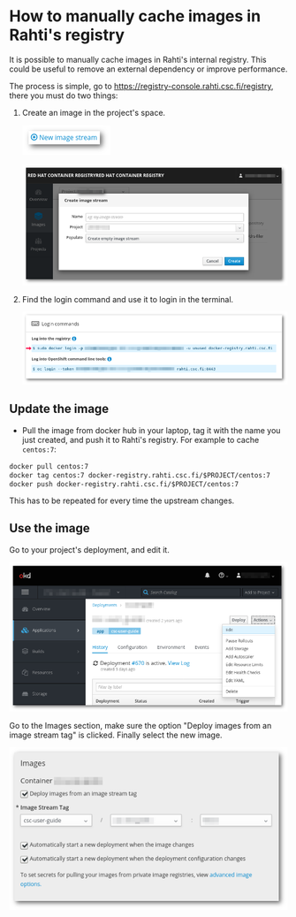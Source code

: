 # How to manually cache images in Rahti's registry

It is possible to manually cache images in Rahti's internal registry. This could be useful to remove
an external dependency or improve performance.

The process is simple, go to <https://registry-console.rahti.csc.fi/registry>, there you must do two
things:

1. Create an image in the project's space.

    ![Create Image](../img/create_image.png)

    ![Create Image II](../img/create_image2.png)

1. Find the login command and use it to login in the terminal.

    ![Login command](../img/login_registry.png)

## Update the image

* Pull the image from docker hub in your laptop, tag it with the name you just created, and push it
to Rahti's registry. For example to cache `centos:7`:

```
docker pull centos:7
docker tag centos:7 docker-registry.rahti.csc.fi/$PROJECT/centos:7
docker push docker-registry.rahti.csc.fi/$PROJECT/centos:7
```

This has to be repeated for every time the upstream changes.

## Use the image

Go to your project's deployment, and edit it.

![Edit deployment](../img/edit_deployment.png)

Go to the Images section, make sure the option "Deploy images from an image stream tag" is clicked.
Finally select the new image.

![Use cached image](../img/use_cached_image.png)
